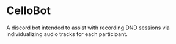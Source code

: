 # CelloBot
A discord bot intended to assist with recording DND sessions via individualizing audio tracks for each participant.
